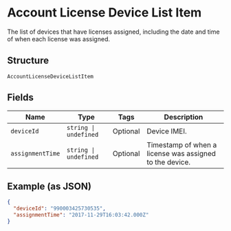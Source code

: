 
# Account License Device List Item

The list of devices that have licenses assigned, including the date and time of when each license was assigned.

## Structure

`AccountLicenseDeviceListItem`

## Fields

| Name | Type | Tags | Description |
|  --- | --- | --- | --- |
| `deviceId` | `string \| undefined` | Optional | Device IMEI. |
| `assignmentTime` | `string \| undefined` | Optional | Timestamp of when a license was assigned to the device. |

## Example (as JSON)

```json
{
  "deviceId": "990003425730535",
  "assignmentTime": "2017-11-29T16:03:42.000Z"
}
```

